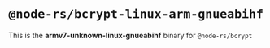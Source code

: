 # `@node-rs/bcrypt-linux-arm-gnueabihf`

This is the **armv7-unknown-linux-gnueabihf** binary for `@node-rs/bcrypt`
